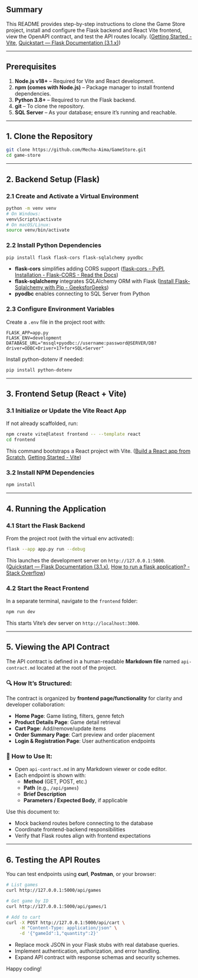 ## Summary

This README provides step-by-step instructions to clone the Game Store project, install and configure the Flask backend and React Vite frontend, view the OpenAPI contract, and test the API routes locally.  ([Getting Started - Vite](https://vite.dev/guide/?utm_source=chatgpt.com), [Quickstart — Flask Documentation (3.1.x)](https://flask.palletsprojects.com/en/stable/quickstart/?utm_source=chatgpt.com))

---

## Prerequisites

1. **Node.js v18+** – Required for Vite and React development.   
2. **npm (comes with Node.js)** – Package manager to install frontend dependencies. 
3. **Python 3.8+** – Required to run the Flask backend. 
4. **git** – To clone the repository.  
5. **SQL Server** – As your database; ensure it’s running and reachable.  

---

## 1. Clone the Repository

```bash
git clone https://github.com/Mecha-Aima/GameStore.git
cd game-store
```

---

## 2. Backend Setup (Flask)

### 2.1 Create and Activate a Virtual Environment

```bash
python -m venv venv
# On Windows:
venv\Scripts\activate
# On macOS/Linux:
source venv/bin/activate
```  

### 2.2 Install Python Dependencies

```bash
pip install flask flask-cors flask-sqlalchemy pyodbc
```  
- **flask-cors** simplifies adding CORS support  ([flask-cors - PyPI](https://pypi.org/project/flask-cors/?utm_source=chatgpt.com), [Installation - Flask-CORS - Read the Docs](https://flask-cors.readthedocs.io/en/v1.1/?utm_source=chatgpt.com))  
- **flask-sqlalchemy** integrates SQLAlchemy ORM with Flask  ([Install Flask-Sqlalchemy with Pip - GeeksforGeeks](https://www.geeksforgeeks.org/install-flask-sqlalchemy-with-pip/?utm_source=chatgpt.com))  
- **pyodbc** enables connecting to SQL Server from Python  

### 2.3 Configure Environment Variables

Create a `.env` file in the project root with:

```dotenv
FLASK_APP=app.py
FLASK_ENV=development
DATABASE_URL="mssql+pyodbc://username:password@SERVER/DB?driver=ODBC+Driver+17+for+SQL+Server"
```

Install python-dotenv if needed:

```bash
pip install python-dotenv
```

---



## 3. Frontend Setup (React + Vite)

### 3.1 Initialize or Update the Vite React App

If not already scaffolded, run:

```bash
npm create vite@latest frontend -- --template react
cd frontend
```  
This command bootstraps a React project with Vite.  ([Build a React app from Scratch](https://react.dev/learn/build-a-react-app-from-scratch?utm_source=chatgpt.com), [Getting Started - Vite](https://v3.vitejs.dev/guide/?utm_source=chatgpt.com))  

### 3.2 Install NPM Dependencies

```bash
npm install
```

---

## 4. Running the Application

### 4.1 Start the Flask Backend

From the project root (with the virtual env activated):

```bash
flask --app app.py run --debug
```  
This launches the development server on `http://127.0.0.1:5000`.  ([Quickstart — Flask Documentation (3.1.x)](https://flask.palletsprojects.com/en/stable/quickstart/?utm_source=chatgpt.com), [How to run a flask application? - Stack Overflow](https://stackoverflow.com/questions/29882642/how-to-run-a-flask-application?utm_source=chatgpt.com))  

### 4.2 Start the React Frontend

In a separate terminal, navigate to the `frontend` folder:

```bash
npm run dev
```  
This starts Vite’s dev server on `http://localhost:3000`. 

---

## 5. Viewing the API Contract

The API contract is defined in a human-readable **Markdown file** named `api-contract.md` located at the root of the project.

### 🔍 How It’s Structured:
The contract is organized by **frontend page/functionality** for clarity and developer collaboration:
- **Home Page**: Game listing, filters, genre fetch
- **Product Details Page**: Game detail retrieval
- **Cart Page**: Add/remove/update items
- **Order Summary Page**: Cart preview and order placement
- **Login & Registration Page**: User authentication endpoints

### 📖 How to Use It:
- Open `api-contract.md` in any Markdown viewer or code editor.
- Each endpoint is shown with:
  - **Method** (GET, POST, etc.)
  - **Path** (e.g., `/api/games`)
  - **Brief Description**
  - **Parameters / Expected Body**, if applicable

Use this document to:
- Mock backend routes before connecting to the database
- Coordinate frontend-backend responsibilities
- Verify that Flask routes align with frontend expectations

---

## 6. Testing the API Routes

You can test endpoints using **curl**, **Postman**, or your browser:

```bash
# List games
curl http://127.0.0.1:5000/api/games

# Get game by ID
curl http://127.0.0.1:5000/api/games/1

# Add to cart
curl -X POST http://127.0.0.1:5000/api/cart \
     -H "Content-Type: application/json" \
     -d '{"gameId":1,"quantity":2}'
```  

- Replace mock JSON in your Flask stubs with real database queries.  
- Implement authentication, authorization, and error handling.  
- Expand API contract with response schemas and security schemes.  

Happy coding!
